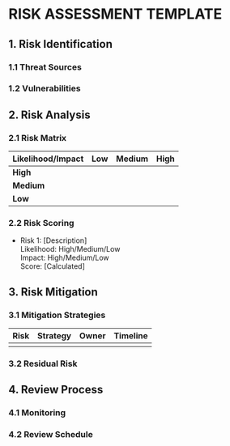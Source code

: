 # RISK ASSESSMENT TEMPLATE
<!-- Document Version: 1.0 -->
<!-- Last Updated: DATE -->

## 1. Risk Identification
### 1.1 Threat Sources
<!-- List potential threat actors -->

### 1.2 Vulnerabilities
<!-- Identify system weaknesses -->

## 2. Risk Analysis
### 2.1 Risk Matrix
| Likelihood/Impact | Low | Medium | High |
|-------------------|-----|--------|------|
| **High**          |     |        |      |
| **Medium**        |     |        |      |
| **Low**           |     |        |      |

### 2.2 Risk Scoring
- Risk 1: [Description]  
  Likelihood: High/Medium/Low  
  Impact: High/Medium/Low  
  Score: [Calculated]

## 3. Risk Mitigation
### 3.1 Mitigation Strategies
| Risk | Strategy | Owner | Timeline |
|------|----------|-------|----------|
|      |          |       |          |

### 3.2 Residual Risk
<!-- Document accepted risks -->

## 4. Review Process
### 4.1 Monitoring
<!-- Describe risk monitoring -->

### 4.2 Review Schedule
<!-- Set review frequency -->